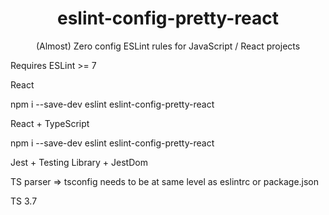 <div align="center">

# eslint-config-pretty-react

(Almost) Zero config ESLint rules for JavaScript / React projects

</div>

Requires ESLint >= 7

React

npm i --save-dev eslint eslint-config-pretty-react

React + TypeScript

npm i --save-dev eslint eslint-config-pretty-react

Jest + Testing Library + JestDom

TS parser => tsconfig needs to be at same level as eslintrc or package.json

TS 3.7
